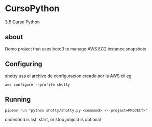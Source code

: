 # CursoPython
3.5 Curso Python

## about
Demo project that uses boto3 to manage AWS EC2 instance snapshots

## Configuring

shotty usa el archivo de configuracion creado por la AWS cli eg

`aws configure --profile shotty`

## Running

`pipenv run "python shotty/shotty.py <command> <--project=PROJECT>"`

*command* is list, start, or stop
*project* is optional

